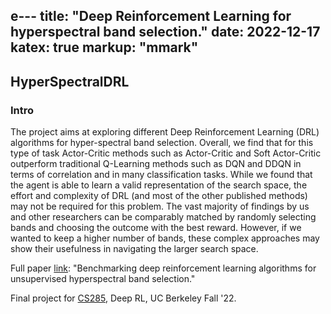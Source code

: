 e---
title: "Deep Reinforcement Learning for hyperspectral band selection."
date: 2022-12-17
katex: true
markup: "mmark"
---

## HyperSpectralDRL

### Intro
The project aims at exploring different Deep Reinforcement Learning (DRL) algorithms for hyper-spectral band selection. Overall, we find that for this type of task Actor-Critic methods such as Actor-Critic and Soft Actor-Critic outperform traditional Q-Learning methods such as DQN and DDQN in terms of correlation and in many classification tasks. While we found that the agent is able to learn a valid representation of the search space, the effort and complexity of DRL (and most of the other published methods) may not be required for this problem. The vast majority of findings by us and other researchers can
be comparably matched by randomly selecting bands and choosing the outcome with the best reward. However, if we
wanted to keep a higher number of bands, these complex approaches may show their usefulness in navigating the larger
search space.

Full paper [link](https://daniel-furman.github.io//research-outputs/Deep_RL_Final_Project.pdf): "Benchmarking deep reinforcement learning algorithms for unsupervised hyperspectral band selection."

Final project for [CS285](https://rail.eecs.berkeley.edu/deeprlcourse/), Deep RL, UC Berkeley Fall '22. 
